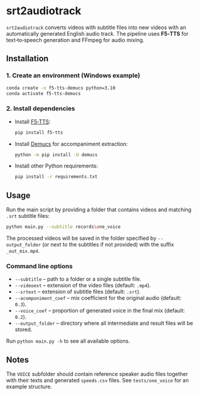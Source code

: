 # srt2audiotrack

`srt2audiotrack` converts videos with subtitle files into new videos with an automatically generated English audio track. The pipeline uses **F5‑TTS** for text‑to‑speech generation and FFmpeg for audio mixing.

## Installation

### 1. Create an environment (Windows example)
```bash
conda create -n f5-tts-demucs python=3.10
conda activate f5-tts-demucs
```

### 2. Install dependencies
- Install [F5‑TTS](https://github.com/SWivid/F5-TTS):
  ```bash
  pip install f5-tts
  ```
- Install [Demucs](https://github.com/adefossez/demucs) for accompaniment extraction:
  ```bash
  python -m pip install -U demucs
  ```
- Install other Python requirements:
  ```bash
  pip install -r requirements.txt
  ```

## Usage
Run the main script by providing a folder that contains videos and matching `.srt` subtitle files:
```bash
python main.py --subtitle records\one_voice
```
The processed videos will be saved in the folder specified by `--output_folder`
(or next to the subtitles if not provided) with the suffix `_out_mix.mp4`.

### Command line options
- `--subtitle` – path to a folder or a single subtitle file.
- `--videoext` – extension of the video files (default: `.mp4`).
- `--srtext` – extension of subtitle files (default: `.srt`).
- `--acomponiment_coef` – mix coefficient for the original audio (default: `0.3`).
- `--voice_coef` – proportion of generated voice in the final mix (default: `0.2`).
- `--output_folder` – directory where all intermediate and result files will be stored.

Run `python main.py -h` to see all available options.

## Notes
The `VOICE` subfolder should contain reference speaker audio files together with their texts and generated `speeds.csv` files. See `tests/one_voice` for an example structure.
